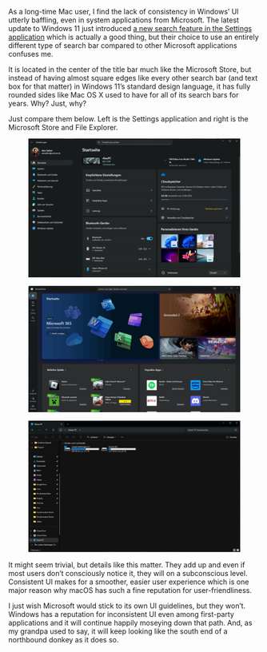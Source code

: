 As a long-time Mac user, I find the lack of consistency in Windows’ UI utterly baffling, even in system applications from Microsoft. The latest update to Windows 11 just introduced [a new search feature in the Settings application](https://www.neowin.net/news/windows-11-gets-an-important-taskbar-update-and-more-in-the-latest-builds/) which is actually a good thing, but their choice to use an entirely different type of search bar compared to other Microsoft applications confuses me.

It is located in the center of the title bar much like the Microsoft Store, but instead of having almost square edges like every other search bar (and text box for that matter) in Windows 11’s standard design language, it has fully rounded sides like Mac OS X used to have for all of its search bars for years. Why? Just, why?

Just compare them below. Left is the Settings application and right is the Microsoft Store and File Explorer.

<figure><a href="https://blog.alexseifert.com/?attachment_id=9400"><img decoding="async" alt="Windows 11 Settings" data-height="932" data-id="9400" data-link="https://blog.alexseifert.com/?attachment_id=9400" data-url="https://blog.alexseifert.com/wp-content/uploads/2025/07/Screenshot-2025-07-29-222345-1024x672.png" data-width="1421" src="Screenshot-2025-07-29-222345-1024x672-1.png" data-amp-layout="responsive"></a></figure>

<figure><a href="https://blog.alexseifert.com/?attachment_id=9398"><img decoding="async" alt="The Microsoft Store on Windows 11" data-height="1018" data-id="9398" data-link="https://blog.alexseifert.com/?attachment_id=9398" data-url="https://blog.alexseifert.com/wp-content/uploads/2025/07/Screenshot-2025-07-29-222404-1024x610.png" data-width="1709" src="Screenshot-2025-07-29-222404-1024x610-1.png" data-amp-layout="responsive"></a></figure>

<figure><a href="https://blog.alexseifert.com/?attachment_id=9399"><img decoding="async" alt="File Explorer on Windows 11" data-height="906" data-id="9399" data-link="https://blog.alexseifert.com/?attachment_id=9399" data-url="https://blog.alexseifert.com/wp-content/uploads/2025/07/Screenshot-2025-07-29-222331-1024x635.png" data-width="1462" src="Screenshot-2025-07-29-222331-1024x635-1.png" data-amp-layout="responsive"></a></figure>

It might seem trivial, but details like this matter. They add up and even if most users don’t consciously notice it, they will on a subconscious level. Consistent UI makes for a smoother, easier user experience which is one major reason why macOS has such a fine reputation for user-friendliness.

I just wish Microsoft would stick to its own UI guidelines, but they won’t. Windows has a reputation for inconsistent UI even among first-party applications and it will continue happily moseying down that path. And, as my grandpa used to say, it will keep looking like the south end of a northbound donkey as it does so.
